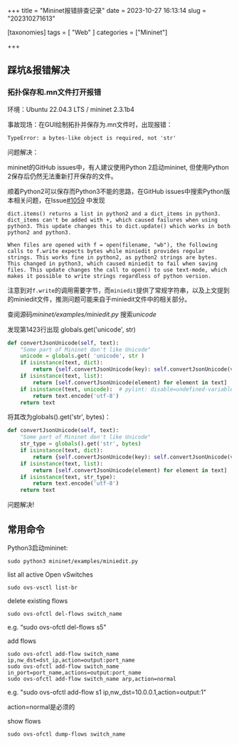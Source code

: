 +++
title = "Mininet报错排查记录"
date = 2023-10-27 16:13:14
slug = "202310271613"

[taxonomies]
tags = [ "Web" ]
categories = ["Mininet"]

+++

<!-- more -->

## 踩坑&报错解决

### 拓扑保存和.mn文件打开报错

环境：Ubuntu 22.04.3 LTS / mininet 2.3.1b4 

事故现场：在GUI绘制拓扑并保存为.mn文件时，出现报错：

```
TypeError: a bytes-like object is required, not 'str'
```

问题解决：

mininet的GitHub issues中，有人建议使用Python 2启动mininet, 但使用Python 2保存后仍然无法重新打开保存的文件。

顺着Python2可以保存而Python3不能的思路，在GitHub issues中搜索Python版本相关问题，在Issue[#1059](https://github.com/mininet/mininet/pull/1059) 中发现

```
dict.items() returns a list in python2 and a dict_items in python3. dict_items can't be added with +, which caused failures when using python3. This update changes this to dict.update() which works in both python2 and python3.

When files are opened with f = open(filename, "wb"), the following calls to f.write expects bytes while miniedit provides regular strings. This works fine in python2, as python2 strings are bytes. This changed in python3, which caused miniedit to fail when saving files. This update changes the call to open() to use text-mode, which makes it possible to write strings regardless of python version.
```

注意到对`f.write`的调用需要字节，而`miniedit`提供了常规字符串，以及上文提到的miniedit文件，推测问题可能来自于miniedit文件中的相关部分。

查阅源码*mininet/examples/miniedit.py*  搜索*unicode*

发现第1423行出现 globals.get('unicode', str)

```python
def convertJsonUnicode(self, text):
	"Some part of Mininet don't like Unicode"
	unicode = globals.get( 'unicode', str )
	if isinstance(text, dict):
		return {self.convertJsonUnicode(key): self.convertJsonUnicode(value) for key, value in text.items()}
	if isinstance(text, list):
		return [self.convertJsonUnicode(element) for element in text]
	if isinstance(text, unicode):  # pylint: disable=undefined-variable
		return text.encode('utf-8')
	return text
```

将其改为globals().get('str', bytes)：

```python
def convertJsonUnicode(self, text):
	"Some part of Mininet don't like Unicode"
	str_type = globals().get('str', bytes)
	if isinstance(text, dict):
		return {self.convertJsonUnicode(key): self.convertJsonUnicode(value) for key, value in text.items()}
	if isinstance(text, list):
		return [self.convertJsonUnicode(element) for element in text]
	if isinstance(text, str_type):
		return text.encode('utf-8')
	return text
```

问题解决!



## 常用命令

Python3启动mininet:

```
sudo python3 mininet/examples/miniedit.py
```

list all active Open vSwitches

```
sudo ovs-vsctl list-br
```

delete existing flows

```
sudo ovs-ofctl del-flows switch_name
```

e.g. “sudo ovs-ofctl del-flows s5"

add flows

```
sudo ovs-ofctl add-flow switch_name ip,nw_dst=dst_ip,action=output:port_name
sudo ovs-ofctl add-flow switch_name in_port=port_name,actions=output:port_name
sudo ovs-ofctl add-flow switch_name arp,action=normal
```

e.g. "sudo ovs-ofctl add-flow s1 ip,nw_dst=10.0.0.1,action=output:1"

action=normal是必须的

show flows

```
sudo ovs-ofctl dump-flows switch_name
```

